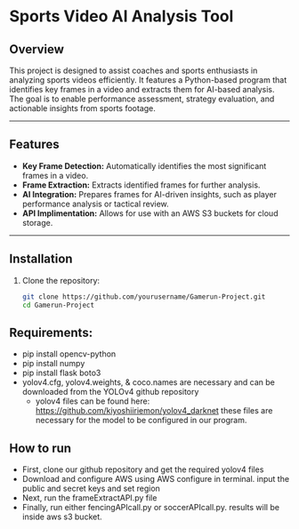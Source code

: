 # Sports Video AI Analysis Tool

## Overview
This project is designed to assist coaches and sports enthusiasts in analyzing sports videos efficiently. It features a Python-based program that identifies key frames in a video and extracts them for AI-based analysis. The goal is to enable performance assessment, strategy evaluation, and actionable insights from sports footage.

---

## Features
- **Key Frame Detection:** Automatically identifies the most significant frames in a video.
- **Frame Extraction:** Extracts identified frames for further analysis.
- **AI Integration:** Prepares frames for AI-driven insights, such as player performance analysis or tactical review.
- **API Implimentation:** Allows for use with an AWS S3 buckets for cloud storage. 

---

## Installation
1. Clone the repository:
   ```bash
   git clone https://github.com/yourusername/Gamerun-Project.git
   cd Gamerun-Project

## Requirements:
   - pip install opencv-python
   - pip install numpy
   - pip install flask boto3
   - yolov4.cfg, yolov4.weights, & coco.names are necessary and can be downloaded from the YOLOv4 github repository
        - yolov4 files can be found here: https://github.com/kiyoshiiriemon/yolov4_darknet these files are necessary for the model to be configured in our program.

## How to run
   - First, clone our github repository and get the required yolov4 files
   - Download and configure AWS using AWS configure in terminal. input the public and secret keys and set region
   - Next, run the frameExtractAPI.py file
   - Finally, run either fencingAPIcall.py or soccerAPIcall.py. results will be inside aws s3 bucket.
